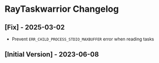 # RayTaskwarrior Changelog

## [Fix] - 2025-03-02

- Prevent `ERR_CHILD_PROCESS_STDIO_MAXBUFFER` error when reading tasks

## [Initial Version] - 2023-06-08

